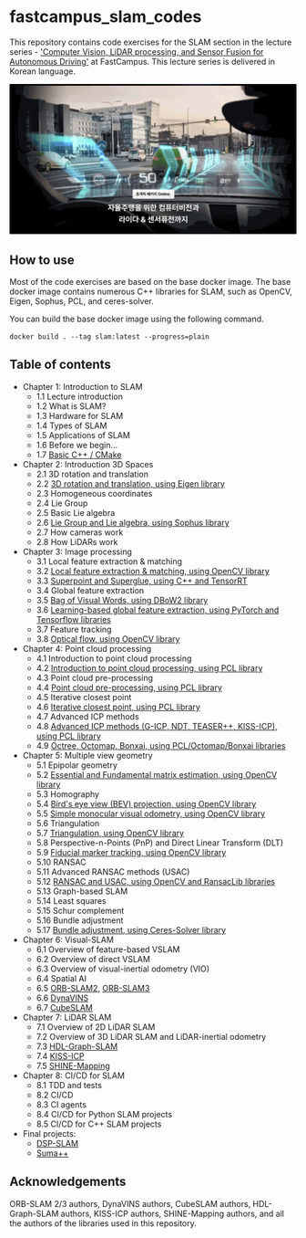 # fastcampus_slam_codes

This repository contains code exercises for the SLAM section in the lecture series - ['Computer Vision, LiDAR processing, and Sensor Fusion for Autonomous Driving'](https://fastcampus.co.kr/data_online_autovehicle) at FastCampus. This lecture series is delivered in Korean language.

![](title.png)

## How to use

Most of the code exercises are based on the base docker image. The base docker image contains numerous C++ libraries for SLAM, such as OpenCV, Eigen, Sophus, PCL, and ceres-solver. 

You can build the base docker image using the following command. 

```shell
docker build . --tag slam:latest --progress=plain
```

## Table of contents

- Chapter 1: Introduction to SLAM
  - 1.1 Lecture introduction
  - 1.2 What is SLAM?
  - 1.3 Hardware for SLAM
  - 1.4 Types of SLAM
  - 1.5 Applications of SLAM
  - 1.6 Before we begin...
  - 1.7 [Basic C++ / CMake](1_7)
- Chapter 2: Introduction 3D Spaces
  - 2.1 3D rotation and translation
  - 2.2 [3D rotation and translation, using Eigen library](2_2)
  - 2.3 Homogeneous coordinates
  - 2.4 Lie Group
  - 2.5 Basic Lie algebra
  - 2.6 [Lie Group and Lie algebra, using Sophus library](2_6)
  - 2.7 How cameras work
  - 2.8 How LiDARs work
- Chapter 3: Image processing
  - 3.1 Local feature extraction & matching
  - 3.2 [Local feature extraction & matching, using OpenCV library](3_2)
  - 3.3 [Superpoint and Superglue, using C++ and TensorRT](3_3)
  - 3.4 Global feature extraction
  - 3.5 [Bag of Visual Words, using DBoW2 library](3_5)
  - 3.6 [Learning-based global feature extraction, using PyTorch and Tensorflow libraries](3_6)
  - 3.7 Feature tracking
  - 3.8 [Optical flow, using OpenCV library](3_8)
- Chapter 4: Point cloud processing
  - 4.1 Introduction to point cloud processing
  - 4.2 [Introduction to point cloud processing, using PCL library](4_2)
  - 4.3 Point cloud pre-processing
  - 4.4 [Point cloud pre-processing, using PCL library](4_4)
  - 4.5 Iterative closest point
  - 4.6 [Iterative closest point, using PCL library](4_6)
  - 4.7 Advanced ICP methods
  - 4.8 [Advanced ICP methods (G-ICP, NDT, TEASER++, KISS-ICP), using PCL library](4_8)
  - 4.9 [Octree, Octomap, Bonxai, using PCL/Octomap/Bonxai libraries](4_9)
- Chapter 5: Multiple view geometry
  - 5.1 Epipolar geometry
  - 5.2 [Essential and Fundamental matrix estimation, using OpenCV library](5_2)
  - 5.3 Homography
  - 5.4 [Bird's eye view (BEV) projection, using OpenCV library](5_4)
  - 5.5 [Simple monocular visual odometry, using OpenCV library](5_5)
  - 5.6 Triangulation
  - 5.7 [Triangulation, using OpenCV library](5_6)
  - 5.8 Perspective-n-Points (PnP) and Direct Linear Transform (DLT)
  - 5.9 [Fiducial marker tracking, using OpenCV library](5_8)
  - 5.10 RANSAC
  - 5.11 Advanced RANSAC methods (USAC)
  - 5.12 [RANSAC and USAC, using OpenCV and RansacLib libraries](5_12)
  - 5.13 Graph-based SLAM
  - 5.14 Least squares
  - 5.15 Schur complement
  - 5.16 Bundle adjustment
  - 5.17 [Bundle adjustment, using Ceres-Solver library](5_17)
- Chapter 6: Visual-SLAM
  - 6.1 Overview of feature-based VSLAM
  - 6.2 Overview of direct VSLAM
  - 6.3 Overview of visual-inertial odometry (VIO)
  - 6.4 Spatial AI
  - 6.5 [ORB-SLAM2](orb_slam2), [ORB-SLAM3](orb_slam3)
  - 6.6 [DynaVINS](dynavins)
  - 6.7 [CubeSLAM](cubeslam)
- Chapter 7: LiDAR SLAM
  - 7.1 Overview of 2D LiDAR SLAM
  - 7.2 Overview of 3D LiDAR SLAM and LiDAR-inertial odometry
  - 7.3 [HDL-Graph-SLAM](hdl_graph_slam)
  - 7.4 [KISS-ICP](kiss_icp)
  - 7.5 [SHINE-Mapping](shine_mapping)
- Chapter 8: CI/CD for SLAM
  - 8.1 TDD and tests
  - 8.2 CI/CD
  - 8.3 CI agents
  - 8.4 CI/CD for Python SLAM projects
  - 8.5 CI/CD for C++ SLAM projects
- Final projects:
  - [DSP-SLAM]()
  - [Suma++]()

## Acknowledgements

ORB-SLAM 2/3 authors, DynaVINS authors, CubeSLAM authors, HDL-Graph-SLAM authors, KISS-ICP authors, SHINE-Mapping authors, and all the authors of the libraries used in this repository.

